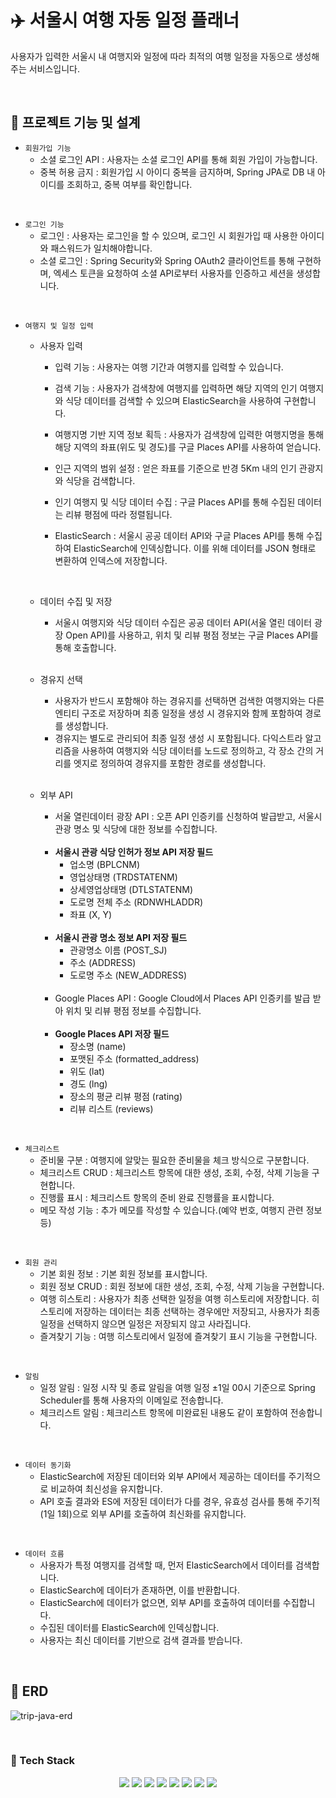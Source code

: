 # ✈️ 서울시 여행 자동 일정 플래너

사용자가 입력한 서울시 내 여행지와 일정에 따라 최적의 여행 일정을 자동으로 생성해주는 서비스입니다.

<br>

## 🔸 프로젝트 기능 및 설계

- `회원가입 기능`
    - 소셜 로그인 API : 사용자는 소셜 로그인 API를 통해 회원 가입이 가능합니다.
    - 중복 허용 금지 : 회원가입 시 아이디 중복을 금지하며, Spring JPA로 DB 내 아이디를 조회하고, 중복 여부를 확인합니다.

<br>

- `로그인 기능`
    - 로그인 : 사용자는 로그인을 할 수 있으며, 로그인 시 회원가입 때 사용한 아이디와 패스워드가 일치해야합니다.
    - 소셜 로그인 : Spring Security와 Spring OAuth2 클라이언트를 통해 구현하며, 엑세스 토큰을 요청하여 소셜 API로부터 사용자를 인증하고 세션을 생성합니다.

<br>

- `여행지 및 일정 입력`
  - 사용자 입력
    - 입력 기능 : 사용자는 여행 기간과 여행지를 입력할 수 있습니다.
    
    - 검색 기능 : 사용자가 검색창에 여행지를 입력하면 해당 지역의 인기 여행지와 식당 데이터를 검색할 수 있으며 ElasticSearch을 사용하여 구현합니다.
  
    - 여행지명 기반 지역 정보 획득 : 사용자가 검색창에 입력한 여행지명을 통해 해당 지역의 좌표(위도 및 경도)를 구글 Places API를 사용하여 얻습니다.
    
    - 인근 지역의 범위 설정 : 얻은 좌표를 기준으로 반경 5Km 내의 인기 관광지와 식당을 검색합니다.
    
    - 인기 여행지 및 식당 데이터 수집 : 구글 Places API를 통해 수집된 데이터는 리뷰 평점에 따라 정렬됩니다.
    
    - ElasticSearch : 서울시 공공 데이터 API와 구글 Places API를 통해 수집하여 ElasticSearch에 인덱싱합니다. 이를 위해 데이터를 JSON 형태로 변환하여 인덱스에 저장합니다.
    
        <br> 
  
  - 데이터 수집 및 저장
    - 서울시 여행지와 식당 데이터 수집은 공공 데이터 API(서울 열린 데이터 광장 Open API)를 사용하고, 위치 및 리뷰 평점 정보는 구글 Places API를 통해 호출합니다.

    <br>
    
  - 경유지 선택
    - 사용자가 반드시 포함해야 하는 경유지를 선택하면 검색한 여행지와는 다른 엔티티 구조로 저장하며 최종 일정을 생성 시 경유지와 함께 포함하여 경로를 생성합니다.
    - 경유지는 별도로 관리되어 최종 일정 생성 시 포함됩니다. 다익스트라 알고리즘을 사용하여 여행지와 식당 데이터를 노드로 정의하고, 각 장소 간의 거리를 엣지로 정의하여 경유지를 포함한 경로를 생성합니다.

    <br>
  
  - 외부 API
    - 서울 열린데이터 광장 API : 오픈 API 인증키를 신청하여 발급받고, 서울시 관광 명소 및 식당에 대한 정보를 수집합니다. 
    
    <br>

    - **서울시 관광 식당 인허가 정보 API 저장 필드**
      - 업소명 (BPLCNM)
      - 영업상태명 (TRDSTATENM)
      - 상세영업상태명 (DTLSTATENM)
      - 도로명 전체 주소 (RDNWHLADDR)
      - 좌표 (X, Y)

    <br>

    - **서울시 관광 명소 정보 API 저장 필드**
      - 관광명소 이름 (POST_SJ)
      - 주소 (ADDRESS)
      - 도로명 주소 (NEW_ADDRESS)

    <br>
  
    - Google Places API : Google Cloud에서 Places API 인증키를 발급 받아 위치 및 리뷰 평점 정보를 수집합니다.
    
    <br>

    - **Google Places API 저장 필드**
      - 장소명 (name)
      - 포맷된 주소 (formatted_address)
      - 위도 (lat)
      - 경도 (lng)
      - 장소의 평균 리뷰 평점 (rating)
      - 리뷰 리스트 (reviews)

<br>

- `체크리스트`
  - 준비물 구분 : 여행지에 알맞는 필요한 준비물을 체크 방식으로 구분합니다.
  - 체크리스트 CRUD : 체크리스트 항목에 대한 생성, 조회, 수정, 삭제 기능을 구현합니다.
  - 진행률 표시 : 체크리스트 항목의 준비 완료 진행률을 표시합니다.
  - 메모 작성 기능 : 추가 메모를 작성할 수 있습니다.(예약 번호, 여행지 관련 정보 등)

<br>

- `회원 관리`
  - 기본 회원 정보 : 기본 회원 정보를 표시합니다.
  - 회원 정보 CRUD : 회원 정보에 대한 생성, 조회, 수정, 삭제 기능을 구현합니다.
  - 여행 히스토리 : 사용자가 최종 선택한 일정을 여행 히스토리에 저장합니다. 히스토리에 저장하는 데이터는 최종 선택하는 경우에만 저장되고, 사용자가 최종 일정을 선택하지 않으면 일정은 저장되지 않고 사라집니다.
  - 즐겨찾기 기능 : 여행 히스토리에서 일정에 즐겨찾기 표시 기능을 구현합니다.

<br>

- `알림`
  - 일정 알림 : 일정 시작 및 종료 알림을 여행 일정 ±1일 00시 기준으로 Spring Scheduler를 통해 사용자의 이메일로 전송합니다.
  - 체크리스트 알림 : 체크리스트 항목에 미완료된 내용도 같이 포함하여 전송합니다.

<br>

- `데이터 동기화`
  - ElasticSearch에 저장된 데이터와 외부 API에서 제공하는 데이터를 주기적으로 비교하여 최신성을 유지합니다. 
  - API 호출 결과와 ES에 저장된 데이터가 다를 경우, 유효성 검사를 통해 주기적(1일 1회)으로 외부 API를 호출하여 최신화를 유지합니다.

<br>

- `데이터 흐름`
  - 사용자가 특정 여행지를 검색할 때, 먼저 ElasticSearch에서 데이터를 검색합니다.
  - ElasticSearch에 데이터가 존재하면, 이를 반환합니다.
  - ElasticSearch에 데이터가 없으면, 외부 API를 호출하여 데이터를 수집합니다.
  - 수집된 데이터를 ElasticSearch에 인덱싱합니다.
  - 사용자는 최신 데이터를 기반으로 검색 결과를 받습니다.

<br>

## 🔸 ERD
![trip-java-erd](https://github.com/user-attachments/assets/1098678c-f240-478b-84ce-d55ad82254eb)

<br>

### 🔹 Tech Stack
<div align=center> 
  <img src="https://img.shields.io/badge/java-007396?style=for-the-badge&logo=java&logoColor=white"> 
  <img src="https://img.shields.io/badge/spring-6DB33F?style=for-the-badge&logo=spring&logoColor=white"> 
<img src="https://img.shields.io/badge/PostgreSQL-316192?style=for-the-badge&logo=postgresql&logoColor=white"> 
  <img src="https://img.shields.io/badge/HTML5-E34F26?style=for-the-badge&logo=HTML5&logoColor=white">
<img src="https://img.shields.io/badge/CSS3-1572B6?style=for-the-badge&logo=CSS3&logoColor=white">
<img src="https://img.shields.io/badge/JavaScript-F7DF1E?style=for-the-badge&logo=JavaScript&logoColor=black">
<img src="https://img.shields.io/badge/-ElasticSearch-005571?style=for-the-badge&logo=elasticsearch&logoColor=white">
<img src="https://img.shields.io/badge/git-F05032?style=for-the-badge&logo=git&logoColor=white">
</div>

